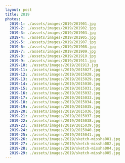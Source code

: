 ```yaml
---
layout: post
title: 2019
photos:
  2019-1: ./assets/images/2019/201901.jpg
  2019-2: ./assets/images/2019/201902.jpg
  2019-3: ./assets/images/2019/201903.jpg
  2019-4: ./assets/images/2019/201905.jpg
  2019-5: ./assets/images/2019/201907.jpg
  2019-6: ./assets/images/2019/201908.jpg
  2019-7: ./assets/images/2019/201909.jpg
  2019-8: ./assets/images/2019/201910.jpg
  2019-9: ./assets/images/2019/201911.jpg
  2019-10: ./assets/images/2019/201913.jpg
  2019-11: ./assets/images/2019/2015027.jpg
  2019-12: ./assets/images/2019/2015028.jpg
  2019-13: ./assets/images/2019/2015029.jpg
  2019-14: ./assets/images/2019/2015030.jpg
  2019-15: ./assets/images/2019/2015031.jpg
  2019-16: ./assets/images/2019/2015032.jpg
  2019-17: ./assets/images/2019/2015033.jpg
  2019-18: ./assets/images/2019/2015034.jpg
  2019-19: ./assets/images/2019/2015035.jpg
  2019-20: ./assets/images/2019/2015036.jpg
  2019-21: ./assets/images/2019/2015037.jpg
  2019-22: ./assets/images/2019/2015038.jpg
  2019-23: ./assets/images/2019/2015039.jpg
  2019-24: ./assets/images/2019/2015040.jpg
  2019-25: ./assets/images/2019/2015041.jpg
  2019-26: ./assets/images/2019/sketch-missha001.jpg
  2019-27: ./assets/images/2019/sketch-missha002.jpg
  2019-28: ./assets/images/2019/sketch-missha004.jpg
  2019-29: ./assets/images/2019/sketch-missha005.jpg
---
```

